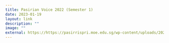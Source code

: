 ```yaml
---
title: Pasirian Voice 2022 (Semester 1)
date: 2023-01-19
layout: link
description: ""
image: ""
external: https://https://pasirrispri.moe.edu.sg/wp-content/uploads/2022/07/Pasirian-Voice_2022-Final.pdf
---
```

